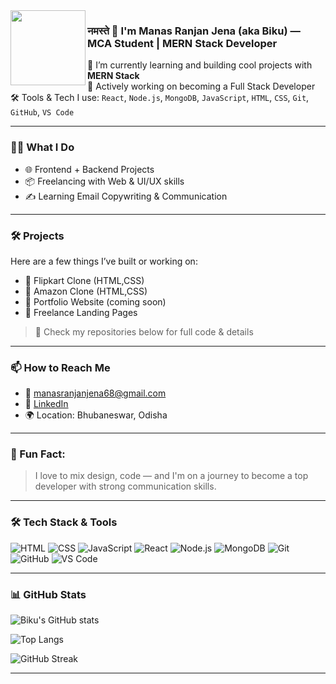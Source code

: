 <img src="https://avatars.githubusercontent.com/u/163158814?v=4" width="120" align="left">

### नमस्ते 🙏 I'm Manas Ranjan Jena (aka Biku) — MCA Student | MERN Stack Developer

🚀 I’m currently learning and building cool projects with **MERN Stack**  
🎯 Actively working on becoming a Full Stack Developer  
🛠️ Tools & Tech I use: `React`, `Node.js`, `MongoDB`, `JavaScript`, `HTML`, `CSS`, `Git`, `GitHub`, `VS Code`

---

### 🧑‍💻 What I Do
- 🌐 Frontend + Backend Projects  
- 📦 Freelancing with Web & UI/UX skills  
- ✍️ Learning Email Copywriting & Communication  

---

### 🛠️ Projects
Here are a few things I’ve built or working on:
- 🔸 Flipkart Clone (HTML,CSS)
- 🔸 Amazon Clone (HTML,CSS)
- 🔸 Portfolio Website (coming soon)
- 🔸 Freelance Landing Pages

> 🔗 Check my repositories below for full code & details

---

### 📫 How to Reach Me
- 📧 manasranjanjena68@gmail.com  
- 💼 [LinkedIn](https://www.linkedin.com/in/manas-ranjanjena/)  
- 🌍 Location: Bhubaneswar, Odisha

---

### 🧠 Fun Fact:
> I love to mix design, code — and I'm on a journey to become a top developer with strong communication skills.



---

### 🛠️ Tech Stack & Tools

![HTML](https://img.shields.io/badge/-HTML5-E34F26?style=for-the-badge&logo=html5)
![CSS](https://img.shields.io/badge/-CSS3-1572B6?style=for-the-badge&logo=css3)
![JavaScript](https://img.shields.io/badge/-JavaScript-F7DF1E?style=for-the-badge&logo=javascript)
![React](https://img.shields.io/badge/-React-61DAFB?style=for-the-badge&logo=react)
![Node.js](https://img.shields.io/badge/-Node.js-339933?style=for-the-badge&logo=nodedotjs)
![MongoDB](https://img.shields.io/badge/-MongoDB-47A248?style=for-the-badge&logo=mongodb)
![Git](https://img.shields.io/badge/-Git-F05032?style=for-the-badge&logo=git)
![GitHub](https://img.shields.io/badge/-GitHub-181717?style=for-the-badge&logo=github)
![VS Code](https://img.shields.io/badge/-VSCode-007ACC?style=for-the-badge&logo=visual-studio-code)

---

### 📊 GitHub Stats

![Biku's GitHub stats](https://github-readme-stats.vercel.app/api?username=manasranjanjena68&show_icons=true&theme=tokyonight)

![Top Langs](https://github-readme-stats.vercel.app/api/top-langs/?username=manasranjanjena68&layout=compact&theme=tokyonight)

![GitHub Streak](https://streak-stats.demolab.com/?user=manasranjanjena68&theme=tokyonight)

---

